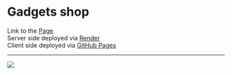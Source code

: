 # Gadgets shop

Link to the [Page](https://tiserett.github.io/product-catalog/)\
Server side deployed via [Render](https://render.com/)\
Client side deployed via [GitHub Pages](https://pages.github.com)

<hr />

<img src="https://render.fineartamerica.com/images/rendered/default/greeting-card/images/artworkimages/medium/3/may-the-force-be-with-you-classic-version-dafydd-jones-transparent.png?&targetx=-47&targety=51&imagewidth=795&imageheight=394&modelwidth=700&modelheight=500&backgroundcolor=000000&orientation=0"/>
